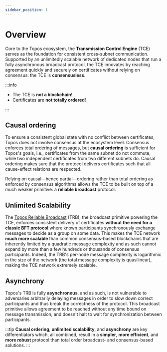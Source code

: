 ```yaml
---
sidebar_position: 1
---
```


# Overview

Core to the Topos ecosystem, the **Transmission Control Engine** (TCE) serves as the foundation for consistent cross-subnet communication. Supported by an unlimitedly scalable network of dedicated nodes that run a fully asynchronous broadcast protocol, the TCE innovates by reaching agreement quickly and securely on certificates without relying on consensus: the TCE is **consensusless**.

:::info

- The TCE is **not a blockchain**!
- Certificates are **not totally ordered**!

:::

## Causal ordering

To ensure a consistent global state with no conflict between certificates, Topos does not involve consensus at the ecosystem level. Consensus enforces total ordering of messages, but **causal ordering** is sufficient for Topos's goals, i.e., certificates from the same subnet do not commute, while two independent certificates from two different subnets do. Causal ordering makes sure that the protocol delivers certificates such that all cause-effect relations are respected.

Relying on causal—hence partial—ordering rather than total ordering as enforced by consensus algorithms allows the TCE to be built on top of a much weaker primitive: a **reliable broadcast** protocol.

## Unlimited Scalability

The [Topos Reliable Broadcast](/learn/tce/trb) (TRB), the broadcast primitive powering the TCE, enforces consistent delivery of certificates **without the need for a classic BFT protocol** where known participants synchronously exchange messages to decide as a group on some data. This makes the TCE network **much more scalable** than common consensus-based blockchains that are inherently limited by a quadratic message complexity and as such cannot expand by more than a few hundreds or thousands of consensus participants. Indeed, the TRB's per-node message complexity is logarithmic in the size of the network (the total message complexity is quasilinear), making the TCE network extremely scalable.

## Asynchrony

Topos's TRB is fully **asynchronous**, and as such, is not vulnerable to adversaries arbitrarily delaying messages in order to slow down correct participants and thus break the correctness of the protocol. This broadcast primitive allows agreement to be reached without any time bound on message transmission, and doesn't halt to wait for synchronization between participants.

:::tip
**Causal ordering**, **unlimited scalability**, and **asynchrony** are key differentiators which, all combined, result in a **simpler**, **more efficient**, and **more robust** protocol than total order broadcast- and consensus-based solutions.
:::
